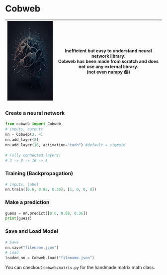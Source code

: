 # Cobweb


| <img src="./logo.png" width="256" height="256">  | Inefficient but easy to understand neural network library. <br>Cobweb has been made from scratch and does not use any external library. <br>(not even numpy 😱) |
| ------------- | ------------- |


### Create a neural network
```python
from cobweb import Cobweb
# inputs, outputs
nn = Cobweb(3, 4)
nn.add_layer(8)
nn.add_layer(16, activation="tanh") #default = sigmoid 

# Fully connected layers:
# 3 -> 8 -> 16 -> 4
```

### Training (Backpropagation)
```python
# inputs, label
nn.train([0.6, 0.88, 0.36], [1, 0, 0, 0])
```

### Make a prediction
```python
guess = nn.predict([0.6, 0.88, 0.36])
print(guess)
```

### Save and Load Model
```python
# Save
nn.save("filename.json")
# Load
loaded_nn = Cobweb.load("filename.json")
```

You can checkout ``cobweb/matris.py`` for the handmade matrix math class.
